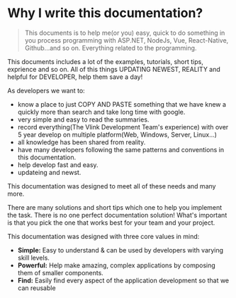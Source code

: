 # Why I write this documentation?

> This documents is to help me(or you) easy, quick to do something in you process programming with ASP.NET, NodeJs, Vue, React-Native, Github...and so on. Everything related to the programming.

This documents includes a lot of the examples, tutorials, short tips, exprience and so on. All of this things UPDATING NEWEST, REALITY and helpful for DEVELOPER, help them save a day!

As developers we want to:

- know a place to just COPY AND PASTE something that we have knew a quickly more than search and take long time with google.
- very simple and easy to read the summaries.
- record everything(The Vlink Development Team's experience) with over 5 year develop on multiple platform(Web, Windows, Server, Linux...)
- all knowledge has been shared from reality.
- have many developers following the same patterns and conventions in this documentation.
- help develop fast and easy.
- updateing and newst.

This documentation was designed to meet all of these needs and many more.

There are many solutions and short tips which one to help you implement the task. There is no one perfect documentation solution! What's important is that you pick the one that works best for your team and your project.

This documentation was designed with three core values in mind:

- **Simple:** Easy to understand & can be used by developers with varying skill levels.
- **Powerful:** Help make amazing, complex applications by composing them of smaller components.
- **Find:** Easily find every aspect of the application development so that we can reusable